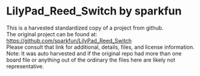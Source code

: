 
# LilyPad_Reed_Switch by sparkfun  
This is a harvested standardized copy of a project from github.  
The original project can be found at:  
https://github.com/sparkfun/LilyPad_Reed_Switch  
Please consult that link for additional, details, files, and license information.  
Note: It was auto harvested and if the original repo had more than one board file or anything out of the ordinary the files here are likely not representative.  
    